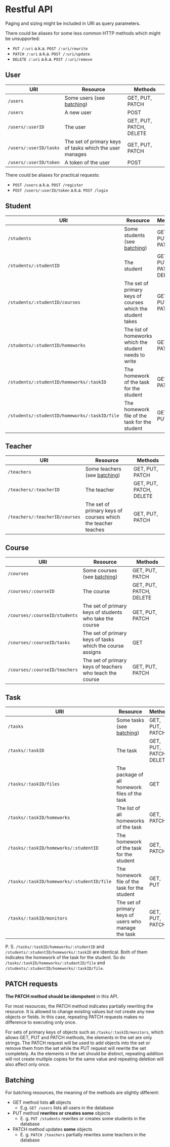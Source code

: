 # Restful API

Paging and sizing might be included in URI as query parameters.

There could be aliases for some less common HTTP methods which might be unsupported:

- `PUT /:uri` a.k.a. `POST /:uri/rewrite`
- `PATCH /:uri` a.k.a. `POST /:uri/update`
- `DELETE /:uri` a.k.a. `POST /:uri/remove`

## User

| URI                    | Resource                                                | Methods                 |
| ---------------------- | ------------------------------------------------------- | ----------------------- |
| `/users`               | Some users (see [batching](#batching))                  | GET, PUT, PATCH         |
| `/users`               | A new user                                              | POST                    |
| `/users/:userID`       | The user                                                | GET, PUT, PATCH, DELETE |
| `/users/:userID/tasks` | The set of primary keys of tasks which the user manages | GET, PUT, PATCH         |
| `/users/:userID/token` | A token of the user                                     | POST                    |

There could be aliases for practical requests:

- `POST /users` a.k.a. `POST /register`
- `POST /users/:userID/token` a.k.a. `POST /login`

## Student

| URI                                           | Resource                                                   | Methods                 |
| --------------------------------------------- | ---------------------------------------------------------- | ----------------------- |
| `/students`                                   | Some students (see [batching](#batching))                  | GET, PUT, PATCH         |
| `/students/:studentID`                        | The student                                                | GET, PUT, PATCH, DELETE |
| `/students/:studentID/courses`                | The set of primary keys of courses which the student takes | GET, PUT, PATCH         |
| `/students/:studentID/homeworks`              | The list of homeworks which the student needs to write     | GET, PATCH              |
| `/students/:studentID/homeworks/:taskID`      | The homework of the task for the student                   | GET, PATCH              |
| `/students/:studentID/homeworks/:taskID/file` | The homework file of the task for the student              | GET, PUT                |

## Teacher

| URI                            | Resource                                                     | Methods                 |
| ------------------------------ | ------------------------------------------------------------ | ----------------------- |
| `/teachers`                    | Some teachers (see [batching](#batching))                    | GET, PUT, PATCH         |
| `/teachers/:teacherID`         | The teacher                                                  | GET, PUT, PATCH, DELETE |
| `/teachers/:teacherID/courses` | The set of primary keys of courses which the teacher teaches | GET, PUT, PATCH         |

## Course

| URI                           | Resource                                                  | Methods                 |
| ----------------------------- | --------------------------------------------------------- | ----------------------- |
| `/courses`                    | Some courses (see [batching](#batching))                  | GET, PUT, PATCH         |
| `/courses/:courseID`          | The course                                                | GET, PUT, PATCH, DELETE |
| `/courses/:courseID/students` | The set of primary keys of students who take the course   | GET, PUT, PATCH         |
| `/courses/:courseID/tasks`    | The set of primary keys of tasks which the course assigns | GET                     |
| `/courses/:courseID/teachers` | The set of primary keys of teachers who teach the course  | GET, PUT, PATCH         |

## Task

| URI                                        | Resource                                             | Methods                 |
| ------------------------------------------ | ---------------------------------------------------- | ----------------------- |
| `/tasks`                                   | Some tasks (see [batching](#batching))               | GET, PUT, PATCH         |
| `/tasks/:taskID`                           | The task                                             | GET, PUT, PATCH, DELETE |
| `/tasks/:taskID/files`                     | The package of all homework files of the task        | GET                     |
| `/tasks/:taskID/homeworks`                 | The list of all homeworks of the task                | GET, PATCH              |
| `/tasks/:taskID/homeworks/:studentID`      | The homework of the task for the student             | GET, PATCH              |
| `/tasks/:taskID/homeworks/:studentID/file` | The homework file of the task for the student        | GET, PUT                |
| `/tasks/:taskID/monitors`                  | The set of primary keys of users who manage the task | GET, PUT, PATCH         |

P. S. `/tasks/:taskID/homeworks/:studentID` and `/students/:studentID/homeworks/:taskID` are identical. Both of them indicates the homework of the task for the student. So do `/tasks/:taskID/homeworks/:studentID/file` and `/students/:studentID/homeworks/:taskID/file`.

## PATCH requests

**The PATCH method should be idempotent** in this API.

For most resources, the PATCH method indicates partially rewriting the resource. It is allowed to change existing values but not create any new objects or fields. In this case, repeating PATCH requests makes no difference to executing only once.

For sets of primary keys of objects such as `/tasks/:taskID/monitors`, which allows GET, PUT and PATCH methods, the elements in the set are only strings. The PATCH request will be used to add objects into the set or remove them from the set while the PUT request will rewrite the set completely. As the elements in the set should be distinct, repeating addition will not create multiple copies for the same value and repeating deletion will also affect only once.

## Batching

For batching resources, the meaning of the methods are slightly different:

- GET method lists **all** objects
  - E.g. `GET /users` lists all users in the database
- PUT method **rewrites or creates some** objects
  - E. g. `PUT /students` rewrites or creates some students in the database
- PATCH method updates **some** objects
  - E. g. `PATCH /teachers` partially rewrites some teachers in the database
